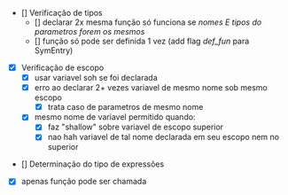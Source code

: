 - [] Verificação de tipos
  - [] declarar 2x mesma função só funciona se *nomes E tipos do parametros forem os mesmos*
  - [] função só pode ser definida 1 vez (add flag *def_fun* para SymEntry)

- [x] Verificação de escopo
  - [x] usar variavel soh se foi declarada
  - [x] erro ao declarar 2+ vezes variavel de mesmo nome sob mesmo escopo
    - [x] trata caso de parametros de mesmo nome
  - [x] mesmo nome de variavel permitido quando:
    - [x] faz "shallow" sobre variavel de escopo superior
    - [x] nao hah variavel de tal nome declarada em seu escopo nem no superior
- [] Determinação do tipo de expressões
- [x] apenas função pode ser chamada